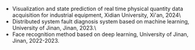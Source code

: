 

- Visualization and state prediction of real time physical quantity data acquisition for industrial equipment, Xidian University, Xi'an, 2024\
- Distributed system fault diagnosis system based on machine learning, University of Jinan, Jinan, 2023.\
- Face recognition method based on deep learning, University of Jinan, Jinan, 2022-2023.

